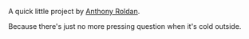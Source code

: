 A quick little project by [Anthony Roldan](http://anthonyroldan.net).

Because there's just no more pressing question when it's cold outside.